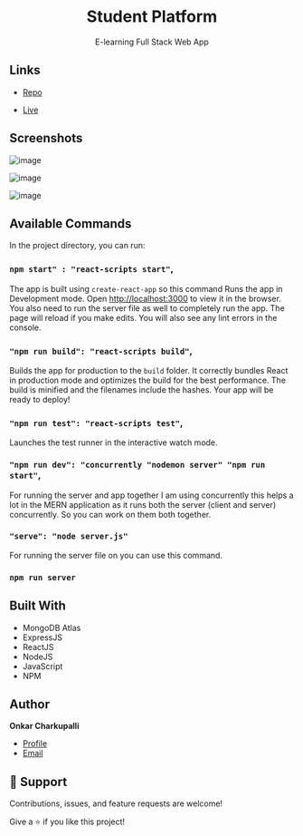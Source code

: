 <h1 align="center">Student Platform</h1>

<p align="center">E-learning Full Stack Web App</p>

## Links

- [Repo]([https://studntplatform.onrender.com>](https://github.com/onkcharkupalli1051) "<Student Platform> Repo")

- [Live](https://studntplatform.onrender.com/> "Live View")

## Screenshots

![image](https://github.com/onkcharkupalli1051/StudentPlatform/assets/60284331/645676f1-b71d-4db3-ac5a-a2328fabfdb9)

![image](https://github.com/onkcharkupalli1051/StudentPlatform/assets/60284331/5618a2d8-6175-454f-9250-1702bf094362)

![image](https://github.com/onkcharkupalli1051/StudentPlatform/assets/60284331/fd8b6886-edff-4484-be8f-9824f7544216)

## Available Commands

In the project directory, you can run:

### `npm start" : "react-scripts start"`,

The app is built using `create-react-app` so this command Runs the app in Development mode. Open [http://localhost:3000](http://localhost:3000) to view it in the browser. You also need to run the server file as well to completely run the app. The page will reload if you make edits.
You will also see any lint errors in the console.

### `"npm run build": "react-scripts build"`,

Builds the app for production to the `build` folder. It correctly bundles React in production mode and optimizes the build for the best performance. The build is minified and the filenames include the hashes. Your app will be ready to deploy!

### `"npm run test": "react-scripts test"`,

Launches the test runner in the interactive watch mode.

### `"npm run dev": "concurrently "nodemon server" "npm run start"`,

For running the server and app together I am using concurrently this helps a lot in the MERN application as it runs both the server (client and server) concurrently. So you can work on them both together.

### `"serve": "node server.js"`

For running the server file on you can use this command.

### `npm run server`

## Built With

- MongoDB Atlas
- ExpressJS
- ReactJS
- NodeJS
- JavaScript
- NPM

## Author

**Onkar Charkupalli**

- [Profile](https://github.com/onkcharkupalli1051 "Onkar Charkupalli")
- [Email](mailto:onkarcharkupalli@gmail.com?subject=Hi "Hi!")

## 🤝 Support

Contributions, issues, and feature requests are welcome!

Give a ⭐️ if you like this project!
